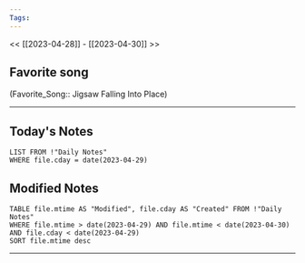 ```yaml
---
Tags:
---
```

<< [[2023-04-28]] - [[2023-04-30]] >>
## Favorite song
(Favorite_Song:: Jigsaw Falling Into Place)

___
## Today's Notes
```dataview
LIST FROM !"Daily Notes"
WHERE file.cday = date(2023-04-29)
```
## Modified Notes
```dataview
TABLE file.mtime AS "Modified", file.cday AS "Created" FROM !"Daily Notes" 
WHERE file.mtime > date(2023-04-29) AND file.mtime < date(2023-04-30) AND file.cday < date(2023-04-29)
SORT file.mtime desc
```
___
